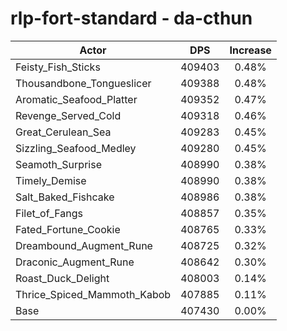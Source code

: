 # rlp-fort-standard - da-cthun
| Actor | DPS | Increase |
|---|:---:|:---:|
|Feisty_Fish_Sticks|409403|0.48%|
|Thousandbone_Tongueslicer|409388|0.48%|
|Aromatic_Seafood_Platter|409352|0.47%|
|Revenge_Served_Cold|409318|0.46%|
|Great_Cerulean_Sea|409283|0.45%|
|Sizzling_Seafood_Medley|409280|0.45%|
|Seamoth_Surprise|408990|0.38%|
|Timely_Demise|408990|0.38%|
|Salt_Baked_Fishcake|408986|0.38%|
|Filet_of_Fangs|408857|0.35%|
|Fated_Fortune_Cookie|408765|0.33%|
|Dreambound_Augment_Rune|408725|0.32%|
|Draconic_Augment_Rune|408642|0.30%|
|Roast_Duck_Delight|408003|0.14%|
|Thrice_Spiced_Mammoth_Kabob|407885|0.11%|
|Base|407430|0.00%|
